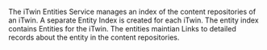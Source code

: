 The iTwin Entities Service manages an index of the content repositories of an iTwin. A separate Entity Index is created for each iTwin. The entity index contains Entities for the iTwin. The entities maintian Links to detailed records about the entity in the content repositories.